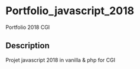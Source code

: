 # Portfolio_javascript_2018
Portfolio 2018 CGI

## Description
Projet javascript 2018 in vanilla & php for CGI